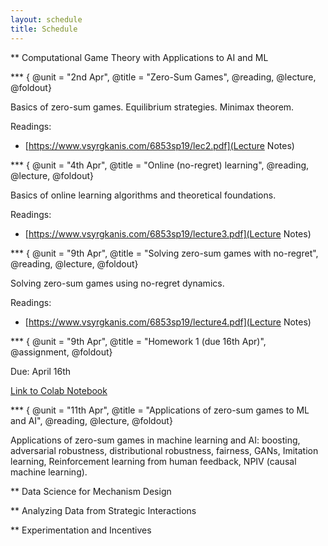 ```yaml
---
layout: schedule
title: Schedule
---
```

 
<!--- 
New sections start with 2 stars:  ** Section Title
New units start with 3 stars:     *** {Unit Metadata}
-----------------------------start example
** Section-I
*** { @unit = "15th Nov", @title = "Course Overview", @reading, @lecture, @assignment, @foldout }
-----------------------------end example
Unit Metadata is comprised of:
@unit - date or number
@title - unit name
@reading - turn on reading icon
@assignment - turn on lecture icon
@lecture - turn on lecture icon
@foldout - activate unit content (allow foldout)
-->



** Computational Game Theory with Applications to AI and ML

*** { @unit = "2nd Apr", @title = "Zero-Sum Games", @reading, @lecture, @foldout}

Basics of zero-sum games. Equilibrium strategies. Minimax theorem.

Readings:
- [https://www.vsyrgkanis.com/6853sp19/lec2.pdf](Lecture Notes)

*** { @unit = "4th Apr", @title = "Online (no-regret) learning", @reading, @lecture, @foldout}

Basics of online learning algorithms and theoretical foundations.

Readings:
- [https://www.vsyrgkanis.com/6853sp19/lecture3.pdf](Lecture Notes)

*** { @unit = "9th Apr", @title = "Solving zero-sum games with no-regret", @reading, @lecture, @foldout}

Solving zero-sum games using no-regret dynamics. 

Readings:
- [https://www.vsyrgkanis.com/6853sp19/lecture4.pdf](Lecture Notes)

*** { @unit = "9th Apr", @title = "Homework 1 (due 16th Apr)", @assignment, @foldout}

Due: April 16th

<a href="https://colab.research.google.com">Link to Colab Notebook</a>

*** { @unit = "11th Apr", @title = "Applications of zero-sum games to ML and AI", @reading, @lecture, @foldout}

Applications of zero-sum games in machine learning and AI: boosting, adversarial robustness, distributional robustness, fairness, GANs, Imitation learning, Reinforcement learning from human feedback, NPIV (causal machine learning).


** Data Science for Mechanism Design

** Analyzing Data from Strategic Interactions

** Experimentation and Incentives


